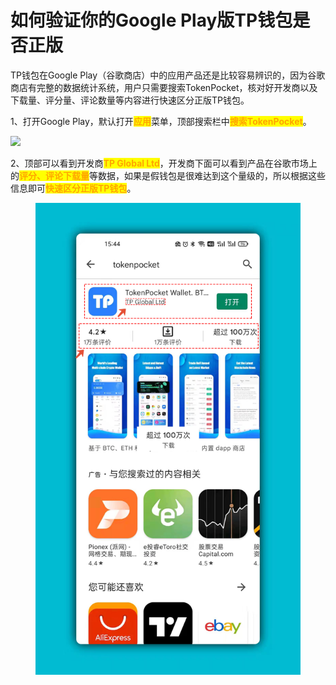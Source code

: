 # 如何验证你的Google Play版TP钱包是否正版

TP钱包在Google Play（谷歌商店）中的应用产品还是比较容易辨识的，因为谷歌商店有完整的数据统计系统，用户只需要搜索TokenPocket，核对好开发商以及下载量、评分量、评论数量等内容进行快速区分正版TP钱包。

1、打开Google Play，默认打开<mark style="color:orange;">**应用**</mark>菜单，顶部搜索栏中<mark style="color:orange;">**搜索TokenPocket**</mark>。

![](https://files.gitbook.com/v0/b/gitbook-x-prod.appspot.com/o/spaces%2FMr66Ca6n3UR4Xw7gcij2%2Fuploads%2FfxYDool4okOoEzYaXwMe%2F1.png?alt=media\&token=a76b8c56-c3b9-46b3-9517-be23213d0cb2)

2、顶部可以看到开发商<mark style="color:orange;">**TP Global Ltd**</mark>，开发商下面可以看到产品在谷歌市场上的<mark style="color:orange;">**评分、评论下载量**</mark>等数据，如果是假钱包是很难达到这个量级的，所以根据这些信息即可<mark style="color:orange;">**快速区分正版TP钱包**</mark>。

<figure><img src="../../.gitbook/assets/2 (1).png" alt=""><figcaption></figcaption></figure>

